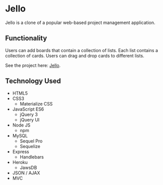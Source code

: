 # Jello

Jello is a clone of a popular web-based project management application.

**Functionality**
---
Users can add boards that contain a collection of lists. Each list contains a collection of cards. Users can drag and drop cards to different lists. 

See the project here: [Jello](https://hello-jello.herokuapp.com/ "Jello").

**Technology Used**
---
- HTML5
- CSS3
  - Materialize CSS
- JavaScript ES6
  - jQuery 3
  - jQuery UI
- Node JS
  - npm
- MySQL
  - Sequel Pro
  - Sequelize
- Express
  - Handlebars
- Heroku
  - JawsDB
- JSON / AJAX
- MVC